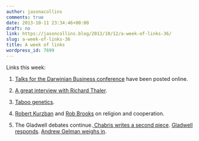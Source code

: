 ```yaml
---
author: jasonacollins
comments: true
date: 2013-10-11 23:34:46+00:00
draft: no
link: https://jasoncollins.blog/2013/10/12/a-week-of-links-36/
slug: a-week-of-links-36
title: A week of links
wordpress_id: 7699
---
```


Links this week:



	
  1. [Talks for the Darwinian Business conference](http://www.thisviewoflife.com/index.php/magazine/articles/darwinian-business-conference-at-nyu-stern-school) have been posted online.

	
  2. [A great interview with Richard Thaler](http://www.minneapolisfed.org/publications_papers/pub_display.cfm?id=5184).

	
  3. [Taboo genetics](http://www.nature.com/news/ethics-taboo-genetics-1.13858).

	
  4. [Robert Kurzban](http://www.epjournal.net/blog/2013/10/of-course-religious-communities-cooperate-but-maybe/) and [Rob Brooks](http://www.robbrooks.net/rob-brooks/2440#.UliJPlA0WuI) on religion and cooperation.

	
  5. The Gladwell debates continue.[ Chabris writes a second piece](http://blog.chabris.com/2013/10/why-malcolm-gladwell-matters-and-why.html). [Gladwell responds](http://www.slate.com/articles/health_and_science/science/2013/10/malcolm_gladwell_s_david_and_goliath_he_explains_why_christopher_chabris.html). [Andrew Gelman weighs in](http://andrewgelman.com/2013/10/11/gladwell-vs-chabris-david-vs-goliath/).


